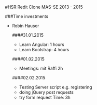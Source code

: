 ﻿#HSR Redit Clone MAS-SE 2013 - 2015

###Time investments

- Robin Hauser

    ####31.01.2015
   
    - Learn Angular: 1 hours
    - Learn Bootstrap: 4 hours

    ####01.02.2015
    - Meetings: mit Raffi 2h

    ####02.02.2015
    - Testing Server script e.g. registering
    - doing jQuery post requests
    - try form request
    Time: 3h



